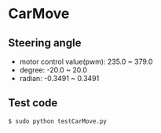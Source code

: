 # CarMove

## Steering angle
- motor control value(pwm): 235.0 ~ 379.0
- degree: -20.0 ~ 20.0
- radian: -0.3491 ~ 0.3491

## Test code
`$ sudo python testCarMove.py`

